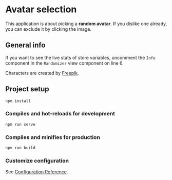 # Avatar selection

This application is about picking a **random avatar**. If you dislike one already, you can exclude it by clicking the image.  

## General info
If you want to see the live stats of store variables, uncomment the `Info` component in the `Randomizer` view component on line 6.

Characters are created by [Freepik](https://www.freepik.com/free-photos-vectors/character").

## Project setup
```
npm install
```

### Compiles and hot-reloads for development
```
npm run serve
```

### Compiles and minifies for production
```
npm run build
```

### Customize configuration
See [Configuration Reference](https://cli.vuejs.org/config/).
